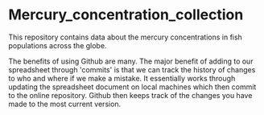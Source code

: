 # Mercury_concentration_collection
This repository contains data about the mercury concentrations in fish populations across the globe.

The benefits of using Github are many. The major benefit of adding to our spreadsheet through 'commits' is that we can track the history of changes to who and where if we make a mistake. It essentially works through updating the spreadsheet document on local machines which then commit to the online repository. Github then keeps track of the changes you have made to the most current version.  


